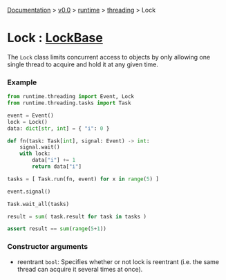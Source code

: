 [Documentation](/docs/documentation.md) >
 [v0.0](/docs/0.0/version.md) >
  [runtime](/docs/0.0/runtime/module.md) >
   [threading](/docs/0.0/runtime/threading/module.md) >
    Lock

# Lock : [LockBase](lock_base.md)

The `Lock` class limits concurrent access to objects by only allowing one single thread to acquire and hold it at any given time.

### Example

```python
from runtime.threading import Event, Lock
from runtime.threading.tasks import Task

event = Event()
lock = Lock()
data: dict[str, int] = { "i": 0 }

def fn(task: Task[int], signal: Event) -> int:
    signal.wait()
    with lock:
        data["i"] += 1
        return data["i"]

tasks = [ Task.run(fn, event) for x in range(5) ]

event.signal()

Task.wait_all(tasks)

result = sum( task.result for task in tasks )

assert result == sum(range(5+1))
```

### Constructor arguments

- reentrant `bool`: Specifies whether or not lock is reentrant (i.e. the same thread can acquire it several times at once).
